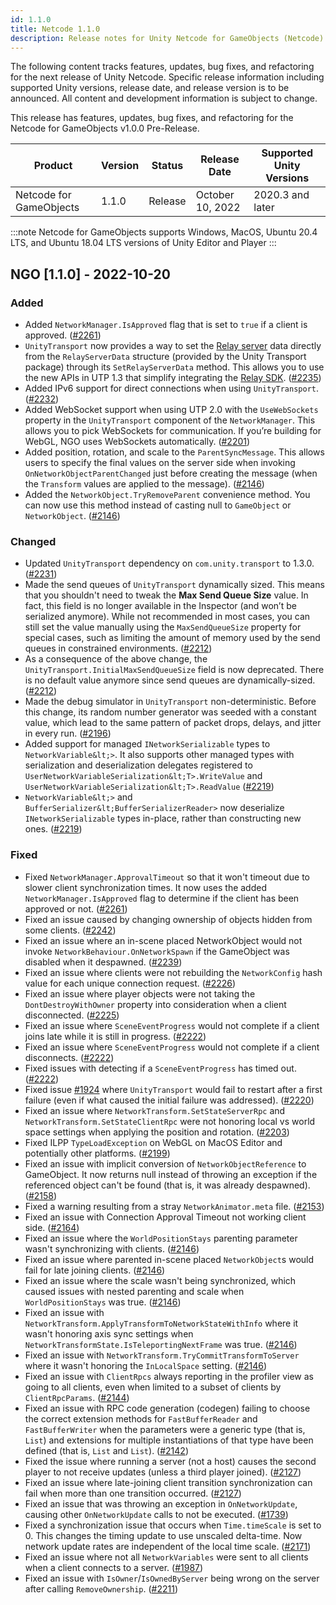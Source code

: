 ```yaml
---
id: 1.1.0
title: Netcode 1.1.0
description: Release notes for Unity Netcode for GameObjects (Netcode) including new features, updates, bug fixes, known issues, and information to help you upgrade.
---
```

The following content tracks features, updates, bug fixes, and refactoring for the next release of Unity Netcode. Specific release information including supported Unity versions, release date, and release version is to be announced. All content and development information is subject to change.

This release has features, updates, bug fixes, and refactoring for the  Netcode for GameObjects v1.0.0 Pre-Release.

| Product | Version | Status | Release Date | Supported Unity Versions |
| -- | -- | -- | -- | -- |
| Netcode for GameObjects | 1.1.0| Release | October 10, 2022 | 2020.3 and later |

:::note
Netcode for GameObjects supports Windows, MacOS, Ubuntu 20.4 LTS, and Ubuntu 18.04 LTS versions of Unity Editor and Player
:::

## NGO [1.1.0] - 2022-10-20

### Added

* Added `NetworkManager.IsApproved` flag that is set to `true` if a client is approved. ([#2261](https://github.com/Unity-Technologies/com.unity.netcode.gameobjects/pull/2261))
* `UnityTransport` now provides a way to set the [Relay server](https://docs.unity.com/relay/relay-servers.html) data directly from the `RelayServerData` structure (provided by the Unity Transport package) through its `SetRelayServerData` method. This allows you to use the new APIs in UTP 1.3 that simplify integrating the [Relay SDK](https://docs.unity.com/relay/SDK/sdk.html). ([#2235](https://github.com/Unity-Technologies/com.unity.netcode.gameobjects/pull/2235))
* Added IPv6 support for direct connections when using `UnityTransport`. ([#2232](https://github.com/Unity-Technologies/com.unity.netcode.gameobjects/pull/2232))
* Added WebSocket support when using UTP 2.0 with the `UseWebSockets` property in the `UnityTransport` component of the `NetworkManager`. This allows you to pick WebSockets for communication. If you’re building for WebGL, NGO uses WebSockets automatically. ([#2201](https://github.com/Unity-Technologies/com.unity.netcode.gameobjects/pull/2201))
* Added position, rotation, and scale to the `ParentSyncMessage`. This allows users to specify the final values on the server side when invoking `OnNetworkObjectParentChanged` just before creating the message (when the `Transform` values are applied to the message). ([#2146](https://github.com/Unity-Technologies/com.unity.netcode.gameobjects/pull/2146))
* Added the `NetworkObject.TryRemoveParent` convenience method. You can now use this method instead of casting null to `GameObject` or `NetworkObject`. ([#2146](https://github.com/Unity-Technologies/com.unity.netcode.gameobjects/pull/2146))

### Changed

* Updated `UnityTransport` dependency on `com.unity.transport` to 1.3.0. ([#2231](https://github.com/Unity-Technologies/com.unity.netcode.gameobjects/pull/2231))
* Made the send queues of `UnityTransport` dynamically sized. This means that you shouldn't need to tweak the **Max Send Queue Size** value. In fact, this field is no longer available in the Inspector (and won’t be serialized anymore). While not recommended in most cases, you can still set the value manually using the `MaxSendQueueSize` property for special cases, such as limiting the amount of memory used by the send queues in constrained environments. ([#2212](https://github.com/Unity-Technologies/com.unity.netcode.gameobjects/pull/2212))
* As a consequence of the above change, the `UnityTransport.InitialMaxSendQueueSize` field is now deprecated. There is no default value anymore since send queues are dynamically-sized. ([#2212](https://github.com/Unity-Technologies/com.unity.netcode.gameobjects/pull/2212))
* Made the debug simulator in `UnityTransport` non-deterministic. Before this change, its random number generator was seeded with a constant value, which lead to the same pattern of packet drops, delays, and jitter in every run. ([#2196](https://github.com/Unity-Technologies/com.unity.netcode.gameobjects/pull/2196))
* Added support for managed `INetworkSerializable` types to `NetworkVariable&lt;>`. It also supports other managed types with serialization and deserialization delegates registered to `UserNetworkVariableSerialization&lt;T>.WriteValue` and `UserNetworkVariableSerialization&lt;T>.ReadValue` ([#2219](https://github.com/Unity-Technologies/com.unity.netcode.gameobjects/pull/2219))
* `NetworkVariable&lt;>` and `BufferSerializer&lt;BufferSerializerReader>` now deserialize `INetworkSerializable` types in-place, rather than constructing new ones. ([#2219](https://github.com/Unity-Technologies/com.unity.netcode.gameobjects/pull/2219))

### Fixed

* Fixed `NetworkManager.ApprovalTimeout` so that it won't timeout due to slower client synchronization times. It now uses the added `NetworkManager.IsApproved` flag to determine if the client has been approved or not. ([#2261](https://github.com/Unity-Technologies/com.unity.netcode.gameobjects/pull/2261))
* Fixed an issue caused by changing ownership of objects hidden from some clients. ([#2242](https://github.com/Unity-Technologies/com.unity.netcode.gameobjects/issues/2242))
* Fixed an issue where an in-scene placed NetworkObject would not invoke `NetworkBehaviour.OnNetworkSpawn` if the GameObject was disabled when it despawned. ([#2239](https://github.com/Unity-Technologies/com.unity.netcode.gameobjects/pull/2239))
* Fixed an issue where clients were not rebuilding the `NetworkConfig` hash value for each unique connection request. ([#2226](https://github.com/Unity-Technologies/com.unity.netcode.gameobjects/pull/2226))
* Fixed an issue where player objects were not taking the `DontDestroyWithOwner` property into consideration when a client disconnected. ([#2225](https://github.com/Unity-Technologies/com.unity.netcode.gameobjects/pull/2225))
* Fixed an issue where `SceneEventProgress` would not complete if a client joins late while it is still in progress. ([#2222](https://github.com/Unity-Technologies/com.unity.netcode.gameobjects/pull/2222))
* Fixed an issue where `SceneEventProgress` would not complete if a client disconnects. ([#2222](https://github.com/Unity-Technologies/com.unity.netcode.gameobjects/pull/2222))
* Fixed issues with detecting if a `SceneEventProgress` has timed out. ([#2222](https://github.com/Unity-Technologies/com.unity.netcode.gameobjects/pull/2222))
* Fixed issue [#1924](https://github.com/Unity-Technologies/com.unity.netcode.gameobjects/issues/1924) where `UnityTransport` would fail to restart after a first failure (even if what caused the initial failure was addressed). ([#2220](https://github.com/Unity-Technologies/com.unity.netcode.gameobjects/pull/2220))
* Fixed an issue where `NetworkTransform.SetStateServerRpc` and `NetworkTransform.SetStateClientRpc` were not honoring local vs world space settings when applying the position and rotation. ([#2203](https://github.com/Unity-Technologies/com.unity.netcode.gameobjects/pull/2203))
* Fixed ILPP `TypeLoadException` on WebGL on MacOS Editor and potentially other platforms. ([#2199](https://github.com/Unity-Technologies/com.unity.netcode.gameobjects/pull/2199))
* Fixed an issue with implicit conversion of `NetworkObjectReference` to GameObject. It now returns null instead of throwing an exception if the referenced object can't be found (that is, it was already despawned). ([#2158](https://github.com/Unity-Technologies/com.unity.netcode.gameobjects/pull/2158))
* Fixed a warning resulting from a stray `NetworkAnimator.meta` file. ([#2153](https://github.com/Unity-Technologies/com.unity.netcode.gameobjects/pull/2153))
* Fixed an issue with Connection Approval Timeout not working client side. ([#2164](https://github.com/Unity-Technologies/com.unity.netcode.gameobjects/pull/2164))
* Fixed an issue where the `WorldPositionStays` parenting parameter wasn't synchronizing with clients. ([#2146](https://github.com/Unity-Technologies/com.unity.netcode.gameobjects/pull/2146))
* Fixed an issue where parented in-scene placed `NetworkObject`s would fail for late joining clients. ([#2146](https://github.com/Unity-Technologies/com.unity.netcode.gameobjects/pull/2146))
* Fixed an issue where the scale wasn't being synchronized, which caused issues with nested parenting and scale when `WorldPositionStays` was true. ([#2146](https://github.com/Unity-Technologies/com.unity.netcode.gameobjects/pull/2146))
* Fixed an issue with `NetworkTransform.ApplyTransformToNetworkStateWithInfo` where it wasn't honoring axis sync settings when `NetworkTransformState.IsTeleportingNextFrame` was true. ([#2146](https://github.com/Unity-Technologies/com.unity.netcode.gameobjects/pull/2146))
* Fixed an issue with `NetworkTransform.TryCommitTransformToServer` where it wasn't honoring the `InLocalSpace` setting. ([#2146](https://github.com/Unity-Technologies/com.unity.netcode.gameobjects/pull/2146))
* Fixed an issue with `ClientRpcs` always reporting in the profiler view as going to all clients, even when limited to a subset of clients by `ClientRpcParams`. ([#2144](https://github.com/Unity-Technologies/com.unity.netcode.gameobjects/pull/2144))
* Fixed an issue with RPC code generation (codegen) failing to choose the correct extension methods for `FastBufferReader` and `FastBufferWriter` when the parameters were a generic type (that is, `List`) and extensions for multiple instantiations of that type have been defined (that is, `List` and `List`). ([#2142](https://github.com/Unity-Technologies/com.unity.netcode.gameobjects/pull/2142))
* Fixed the issue where running a server (not a host) causes the second player to not receive updates (unless a third player joined). ([#2127](https://github.com/Unity-Technologies/com.unity.netcode.gameobjects/pull/2127))
* Fixed an issue where late-joining client transition synchronization can fail when more than one transition occurred. ([#2127](https://github.com/Unity-Technologies/com.unity.netcode.gameobjects/pull/2127))
* Fixed an issue that was throwing an exception in `OnNetworkUpdate`, causing other `OnNetworkUpdate` calls to not be executed. ([#1739](https://github.com/Unity-Technologies/com.unity.netcode.gameobjects/pull/1739))
* Fixed a synchronization issue that occurs when `Time.timeScale` is set to 0. This changes the timing update to use unscaled delta-time. Now network update rates are independent of the local time scale. ([#2171](https://github.com/Unity-Technologies/com.unity.netcode.gameobjects/issues/2171))
* Fixed an issue where not all `NetworkVariables` were sent to all clients when a client connects to a server. ([#1987](https://github.com/Unity-Technologies/com.unity.netcode.gameobjects/issues/1987))
* Fixed an issue with `IsOwner`/`IsOwnedByServer` being wrong on the server after calling `RemoveOwnership`. ([#2211](https://github.com/Unity-Technologies/com.unity.netcode.gameobjects/pull/2211))